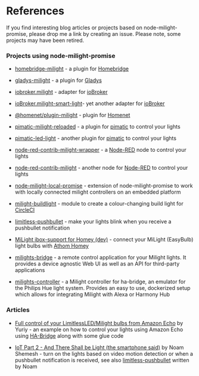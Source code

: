 # References

If you find interesting blog articles or projects based on node-milight-promise,
please drop me a link by creating an issue. Please note, some projects may have been retired.

### Projects using node-milight-promise

* [homebridge-milight](https://www.npmjs.com/package/homebridge-milight) - a plugin for
  [Homebridge](https://www.npmjs.com/package/homebridge)

* [gladys-milight](https://github.com/GladysProject/gladys-milight) - a plugin for
  [Gladys](https://github.com/GladysProject/Gladys)

* [iobroker.milight](https://www.npmjs.com/package/iobroker.milight) - adapter for
  [ioBroker](https://www.npmjs.com/package/iobroker)

* [ioBroker.milight-smart-light](https://github.com/Steiger04/ioBroker.milight-smart-light)- yet another adapter for
  [ioBroker](https://www.npmjs.com/package/iobroker)

* [@homenet/plugin-milight](https://www.npmjs.com/package/@homenet/plugin-milight) - plugin for
  [Homenet](https://www.npmjs.com/package/@homenet/core)

* [pimatic-milight-reloaded](https://www.npmjs.com/package/pimatic-milight-reloaded) - a plugin for
  [pimatic](https://pimatic.org/) to control your lights

* [pimatic-led-light](https://www.npmjs.com/package/pimatic-led-light) - another plugin for
  [pimatic](https://pimatic.org/) to control your lights

* [node-red-contrib-milight-wrapper](https://www.npmjs.com/package/node-red-contrib-milight-wrapper) -
  a [Node-RED](https://nodered.org/) node to control your lights

* [node-red-contrib-milight](https://www.npmjs.com/package/node-red-contrib-milight) - another node for
  [Node-RED](https://nodered.org/) to control your lights

* [node-milight-local-promise](node-milight-local-promise) - extension of node-milight-promise
  to work with locally connected milight controllers on an embedded platform

* [milight-buildlight](https://www.npmjs.com/package/milight-buildlight) - module to create a
  colour-changing build light for [CircleCI](https://www.npmjs.com/package/circleci)

* [limitless-pushbullet](https://www.npmjs.com/package/limitless-pushbullet) - make your lights blink when
  you receive a pushbullet notification

* [MiLight ibox-support for Homey (dev)](https://github.com/athombv/com.milight/tree/ibox-support) - connect
  your MiLight (EasyBulb) light bulbs with [Athom Homey](https://www.athom.com)

* [milights-bridge](https://github.com/KevinVR/milights-bridge) - a remote control application for your
  Milight lights. It provides a device agnostic Web UI as well as an API for third-party applications

* [milights-controller](https://github.com/maltezacharias/milight-controller) - a Milight controller for ha-bridge, an emulator
  for the Philips Hue light system. Provides an easy to use, dockerized setup which allows for integrating Milight with Alexa or
  Harmony Hub

### Articles

* [Full control of your LimitlessLED/Milight bulbs from Amazon Echo](http://codecorner.galanter.net/2017/02/24/full-control-of-your-limitless-ledmilight-v6-bulbs-from-amazon-echo/)
  by Yuriy -  an example on how to control your lights using Amazon Echo using
  [HA-Bridge](https://github.com/bwssytems/ha-bridge) along with some glue code

* [IoT Part 2 - And There Shall be Light (the smartphone said)](http://www.noamsh.com/iot-part-2-and-there-shall-be-light-the-smartphone-said/)
  by Noam Shemesh - turn on the lights based on video motion detection or when a pushbullet notification is received,
  see also [limitless-pushbullet](https://www.npmjs.com/package/limitless-pushbullet) written by Noam
